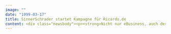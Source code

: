 ```yaml
---
image: ""
date: "1999-03-17"
title: SinnerSchrader startet Kampagne für Ricardo.de
content: <div class="newsbody"><p><strong>Nicht nur eBusiness, auch der Bereich Online-Media wächst bei SinnerSchrader exponentiell&#58; Neben Online-Kampagnen für die Deutsche Bank und Premiere verantwortet die Internetagentur SinnerSchrader jetzt den siebenstelligen Media-Etat des Online-Auktionshauses ricardo.de. SinnerSchrader betreut ricardo.de bereits seit seinem Start auf der letzten CeBIT Home.</strong></p><p>Mit dem bisher größten Media-Etat wird das erfolgreichste deutsche Online-Auktionshaus ricardo.de sein drittes Versteigerungsformat einführen. Nach Live- und Nonstop-Auktionen kommt pünktlich zur CeBIT "ricardo private", mit dem Online-User eigene Versteigerungen durchführen können. Mit diesem Angebot zielt ricardo.de auf die Etablierung einer zugstarken Plattform für den Sammler- und Gebrauchtmarkt.</p></div>
---
```

